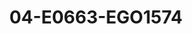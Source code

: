 ---
title: 04-E0663-EGO1574
image: /v1543919832/viterbo/04-E0663-EGO1574.jpg
brand: ego
layout: vestito
---